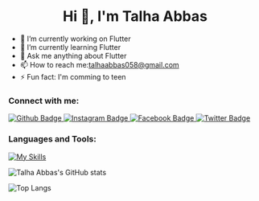  <h1 align="center">Hi 👋, I'm Talha Abbas</h1>

- 🔭 I’m currently working on Flutter
- 🌱 I’m currently learning Flutter
- 💬 Ask me anything about Flutter 
- 📫 How to reach me:talhaabbas058@gmail.com
- ⚡ Fun fact: I'm comming to teen
  
### Connect with me:
<div id="badges">
  <a href="https://github.com/TalhaAbbas-code">
    <img src="https://img.shields.io/badge/Github-white?style=for-the-badge&logo=Github&logoColor=black" alt="Github Badge"/>
  </a>
   <a href="https://https://www.instagram.com/talha._.abas?igsh=d2Vkd3poeHhleWR1">
    <img src="https://img.shields.io/badge/Instagram-purple?style=for-the-badge&logo=instagram&logoColor=white" alt="Instagram Badge"/>
  </a>
   <a href="https://https://www.facebook.com/tallah.abbas.3?mibextid=ZbWKwL">
    <img src="https://img.shields.io/badge/Facebook-blue?style=for-the-badge&logo=facebook&logoColor=white" alt="Facebook Badge"/>
  </a>
   <a href="https:/[/twitter.com/axiftaj](https://x.com/TalhaAb38957512?s=09)">
    <img src="https://img.shields.io/badge/Twitter-blue?style=for-the-badge&logo=twitter&logoColor=white" alt="Twitter Badge"/>
  </a>
</div>

### Languages and Tools:
[![My Skills](https://skillicons.dev/icons?i=flutter,dart,firebase,github,git,figma)](https://skillicons.dev)

![Talha Abbas's GitHub stats](https://github-readme-stats.vercel.app/api?username=TalhaAbbas-code&show_icons=true&theme=dark)

![Top Langs](https://github-readme-stats.vercel.app/api/top-langs/?username=TalhaAbbas-code&theme=dark)



